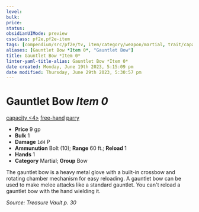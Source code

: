```yaml
---
level:
bulk:
price:
status:
obsidianUIMode: preview
cssclass: pf2e,pf2e-item
tags: [compendium/src/pf2e/tv, item/category/weapon/martial, trait/capacity-4, trait/free-hand, trait/parry]
aliases: [Gauntlet Bow *Item 0*, "Gauntlet Bow"]
title: Gauntlet Bow *Item 0*
linter-yaml-title-alias: Gauntlet Bow *Item 0*
date created: Monday, June 19th 2023, 5:15:09 pm
date modified: Thursday, June 29th 2023, 5:30:57 pm
---
```


# Gauntlet Bow *Item 0*

[capacity <4>](rules/traits/capacity-tv.md) [free-hand](rules/traits/free-hand.md) [parry](rules/traits/parry.md)  

- **Price** 9 gp
- **Bulk** 1
- **Damage** `1d4` P
- **Ammunution** Bolt (10); **Range** 60 ft.; **Reload** 1
- **Hands** 1
- **Category** Martial; **Group** Bow

The gauntlet bow is a heavy metal glove with a built-in crossbow and rotating chamber mechanism for easy reloading. A gauntlet bow can be used to make melee attacks like a standard gauntlet. You can't reload a gauntlet bow with the hand wielding it.

*Source: Treasure Vault p. 30*
